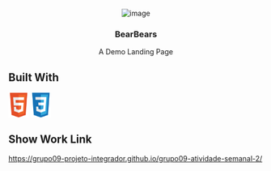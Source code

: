 <!-- PROJECT LOGO -->
<br />
<div align="center">
    <img width="112" alt="image" src="https://user-images.githubusercontent.com/97567643/199363022-0ab863b9-a0f9-4a8b-bbb2-7d7174e062cf.png" width="800" height="200">

  <h3 align="center">BearBears</h3>

  <p align="center">
    A Demo Landing Page
  </p>
</div>

## Built With

<div style="display: inline_block">
  <img align="center" alt="Rafa-HTML" height="50" width="40" src="https://raw.githubusercontent.com/devicons/devicon/master/icons/html5/html5-original.svg">
  <img align="center" alt="Rafa-CSS" height="50" width="40" src="https://raw.githubusercontent.com/devicons/devicon/master/icons/css3/css3-original.svg">
<div>

## Show Work Link
https://grupo09-projeto-integrador.github.io/grupo09-atividade-semanal-2/

